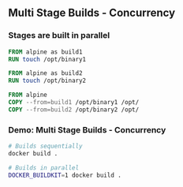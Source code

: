 ## Multi Stage Builds - Concurrency

### Stages are built in parallel

```Dockerfile
FROM alpine as build1
RUN touch /opt/binary1

FROM alpine as build2
RUN touch /opt/binary2

FROM alpine
COPY --from=build1 /opt/binary1 /opt/
COPY --from=build2 /opt/binary2 /opt/
```

### Demo: Multi Stage Builds - Concurrency

```bash
# Builds sequentially
docker build .

# Builds in parallel
DOCKER_BUILDKIT=1 docker build .
```
